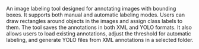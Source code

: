 An image labeling tool designed for annotating images with bounding boxes.
It supports both manual and automatic labeling modes. Users can draw rectangles around objects
in the images and assign class labels to them. The tool saves the annotations in both XML and YOLO
formats. It also allows users to load existing annotations, adjust the threshold for automatic
labeling, and generate YOLO files from XML annotations in a selected folder.
